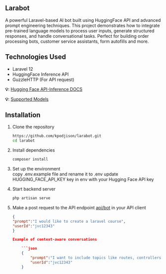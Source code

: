 
## Larabot

A powerful Laravel-based AI bot built using HuggingFace API and advanced prompt engineering techniques. This project demonstrates how to integrate pre-trained language models to process user inputs, generate structured responses, and handle conversational tasks. Perfect for building order processing bots, customer service assistants, form autofills and more.

## Technologies Used
- Laravel 12
- HuggingFace Inference API
- GuzzleHTTP  (For API request)

**💡**: [Hugging Face API-Inference DOCS](https://huggingface.co/docs/api-inference/tasks/chat-completion)

**💡**: [Supported Models](https://huggingface.co/docs/api-inference/supported-models)

## Installation

1. Clone the repository

   ```bash
   https://github.com/kpodjison/larabot.git
   cd larabot

2. Install dependencies

    ```bash   
    composer install

3. Set up the environment     
    copy .env.example file and rename it to .env
    update HUGGING_FACE_API_KEY key in env with your Hugging Face API key

4. Start backend server

    ```bash   
    php artisan serve

5. Make a post request to the API endpoint [api/bot](http://127.0.0.1:8000/api/bot)  in your API client

    ```json   
   {
    "prompt":"I would like to create a laravel course",
    "userId":"jvc12343"
   }

    Example of context-aware conversations

        ```json
        {
            "prompt":"I want to include topics like routes, controllers, and views.",
            "userId":"jvc12343"
        }
